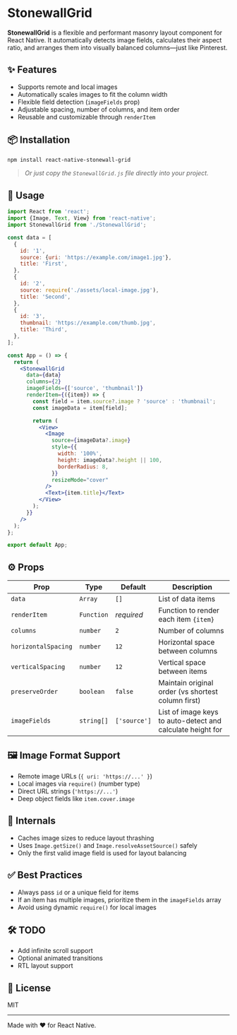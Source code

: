 # StonewallGrid

**StonewallGrid** is a flexible and performant masonry layout component for React Native. It automatically detects image fields, calculates their aspect ratio, and arranges them into visually balanced columns—just like Pinterest.

## ✨ Features

- Supports remote and local images
- Automatically scales images to fit the column width
- Flexible field detection (`imageFields` prop)
- Adjustable spacing, number of columns, and item order
- Reusable and customizable through `renderItem`

## 📦 Installation

```sh
npm install react-native-stonewall-grid
```

> _Or just copy the `StonewallGrid.js` file directly into your project._

## 🚀 Usage

```jsx
import React from 'react';
import {Image, Text, View} from 'react-native';
import StonewallGrid from './StonewallGrid';

const data = [
  {
    id: '1',
    source: {uri: 'https://example.com/image1.jpg'},
    title: 'First',
  },
  {
    id: '2',
    source: require('./assets/local-image.jpg'),
    title: 'Second',
  },
  {
    id: '3',
    thumbnail: 'https://example.com/thumb.jpg',
    title: 'Third',
  },
];

const App = () => {
  return (
    <StonewallGrid
      data={data}
      columns={2}
      imageFields={['source', 'thumbnail']}
      renderItem={({item}) => {
        const field = item.source?.image ? 'source' : 'thumbnail';
        const imageData = item[field];

        return (
          <View>
            <Image
              source={imageData?.image}
              style={{
                width: '100%',
                height: imageData?.height || 100,
                borderRadius: 8,
              }}
              resizeMode="cover"
            />
            <Text>{item.title}</Text>
          </View>
        );
      }}
    />
  );
};

export default App;
```

## ⚙️ Props

| Prop               | Type          | Default     | Description |
|--------------------|---------------|-------------|-------------|
| `data`             | `Array`       | `[]`        | List of data items |
| `renderItem`       | `Function`    | _required_  | Function to render each item `{item}` |
| `columns`          | `number`      | `2`         | Number of columns |
| `horizontalSpacing`| `number`      | `12`        | Horizontal space between columns |
| `verticalSpacing`  | `number`      | `12`        | Vertical space between items |
| `preserveOrder`    | `boolean`     | `false`     | Maintain original order (vs shortest column first) |
| `imageFields`      | `string[]`    | `['source']`| List of image keys to auto-detect and calculate height for |

## 🖼 Image Format Support

- Remote image URLs (`{ uri: 'https://...' }`)
- Local images via `require()` (number type)
- Direct URL strings (`'https://...'`)
- Deep object fields like `item.cover.image`

## 🧠 Internals

- Caches image sizes to reduce layout thrashing
- Uses `Image.getSize()` and `Image.resolveAssetSource()` safely
- Only the first valid image field is used for layout balancing

## ✅ Best Practices

- Always pass `id` or a unique field for items
- If an item has multiple images, prioritize them in the `imageFields` array
- Avoid using dynamic `require()` for local images

## 🛠 TODO

- Add infinite scroll support
- Optional animated transitions
- RTL layout support

## 📄 License

MIT

---

Made with ❤️ for React Native.
